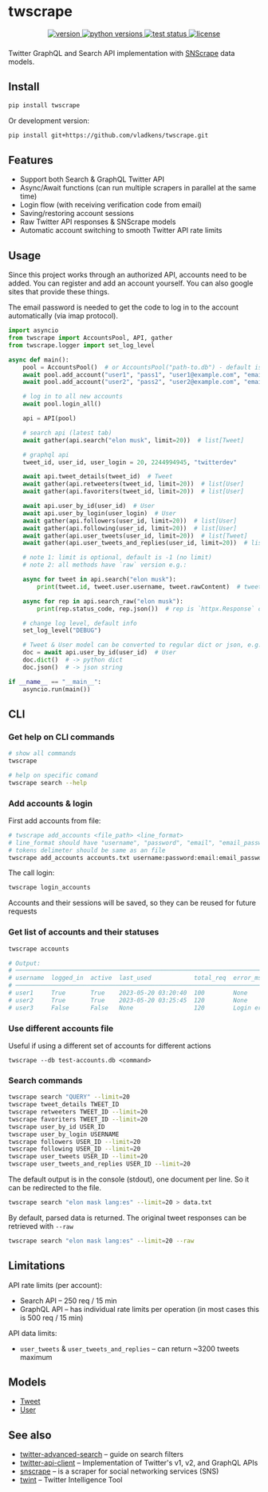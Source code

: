 # twscrape

<div align="center" style="padding-bottom: 8px">
  <a href="https://pypi.org/project/twscrape">
    <img src="https://badgen.net/pypi/v/twscrape" alt="version" />
  </a>
  <a href="https://pypi.org/project/twscrape">
    <img src="https://badgen.net/pypi/python/twscrape" alt="python versions" />
  </a>
  <a href="https://github.com/vladkens/twscrape/actions">
    <img src="https://github.com/vladkens/twscrape/workflows/test/badge.svg" alt="test status" />
  </a>
  <!-- <a href="https://npmjs.org/package/array-utils-ts">
    <img src="https://badgen.net/npm/dm/array-utils-ts" alt="downloads" />
  </a> -->
  <a href="https://github.com/vladkens/twscrape/blob/main/LICENSE">
    <img src="https://badgen.net/github/license/vladkens/twscrape" alt="license" />
  </a>
</div>

Twitter GraphQL and Search API implementation with [SNScrape](https://github.com/JustAnotherArchivist/snscrape) data models.

## Install

```bash
pip install twscrape
```
Or development version:
```bash
pip install git+https://github.com/vladkens/twscrape.git
```

## Features
- Support both Search & GraphQL Twitter API
- Async/Await functions (can run multiple scrapers in parallel at the same time)
- Login flow (with receiving verification code from email)
- Saving/restoring account sessions
- Raw Twitter API responses & SNScrape models
- Automatic account switching to smooth Twitter API rate limits

## Usage

Since this project works through an authorized API, accounts need to be added. You can register and add an account yourself. You can also google sites that provide these things.

The email password is needed to get the code to log in to the account automatically (via imap protocol).

```python
import asyncio
from twscrape import AccountsPool, API, gather
from twscrape.logger import set_log_level

async def main():
    pool = AccountsPool()  # or AccountsPool("path-to.db") - default is `accounts.db` 
    await pool.add_account("user1", "pass1", "user1@example.com", "email_pass1")
    await pool.add_account("user2", "pass2", "user2@example.com", "email_pass2")

    # log in to all new accounts
    await pool.login_all()

    api = API(pool)

    # search api (latest tab)
    await gather(api.search("elon musk", limit=20))  # list[Tweet]

    # graphql api
    tweet_id, user_id, user_login = 20, 2244994945, "twitterdev"

    await api.tweet_details(tweet_id)  # Tweet
    await gather(api.retweeters(tweet_id, limit=20))  # list[User]
    await gather(api.favoriters(tweet_id, limit=20))  # list[User]

    await api.user_by_id(user_id)  # User
    await api.user_by_login(user_login)  # User
    await gather(api.followers(user_id, limit=20))  # list[User]
    await gather(api.following(user_id, limit=20))  # list[User]
    await gather(api.user_tweets(user_id, limit=20))  # list[Tweet]
    await gather(api.user_tweets_and_replies(user_id, limit=20))  # list[Tweet]

    # note 1: limit is optional, default is -1 (no limit)
    # note 2: all methods have `raw` version e.g.:

    async for tweet in api.search("elon musk"):
        print(tweet.id, tweet.user.username, tweet.rawContent)  # tweet is `Tweet` object

    async for rep in api.search_raw("elon musk"):
        print(rep.status_code, rep.json())  # rep is `httpx.Response` object

    # change log level, default info
    set_log_level("DEBUG")

    # Tweet & User model can be converted to regular dict or json, e.g.:
    doc = await api.user_by_id(user_id)  # User
    doc.dict()  # -> python dict
    doc.json()  # -> json string

if __name__ == "__main__":
    asyncio.run(main())
```

## CLI

### Get help on CLI commands

```sh
# show all commands
twscrape

# help on specific comand
twscrape search --help
```

### Add accounts & login

First add accounts from file:

```sh
# twscrape add_accounts <file_path> <line_format>
# line_format should have "username", "password", "email", "email_password" tokens
# tokens delimeter should be same as an file
twscrape add_accounts accounts.txt username:password:email:email_password
```

The call login:

```sh
twscrape login_accounts
```

Accounts and their sessions will be saved, so they can be reused for future requests

### Get list of accounts and their statuses

```sh
twscrape accounts

# Output:
# ───────────────────────────────────────────────────────────────────────────────────
# username  logged_in  active  last_used            total_req  error_msg
# ───────────────────────────────────────────────────────────────────────────────────
# user1     True       True    2023-05-20 03:20:40  100        None
# user2     True       True    2023-05-20 03:25:45  120        None
# user3     False      False   None                 120        Login error
```

### Use different accounts file

Useful if using a different set of accounts for different actions

```
twscrape --db test-accounts.db <command>
```

### Search commands

```sh
twscrape search "QUERY" --limit=20
twscrape tweet_details TWEET_ID
twscrape retweeters TWEET_ID --limit=20
twscrape favoriters TWEET_ID --limit=20
twscrape user_by_id USER_ID
twscrape user_by_login USERNAME
twscrape followers USER_ID --limit=20
twscrape following USER_ID --limit=20
twscrape user_tweets USER_ID --limit=20
twscrape user_tweets_and_replies USER_ID --limit=20
```

The default output is in the console (stdout), one document per line. So it can be redirected to the file.

```sh
twscrape search "elon mask lang:es" --limit=20 > data.txt
```

By default, parsed data is returned. The original tweet responses can be retrieved with `--raw`

```sh
twscrape search "elon mask lang:es" --limit=20 --raw
```

## Limitations

API rate limits (per account):
- Search API – 250 req / 15 min
- GraphQL API – has individual rate limits per operation (in most cases this is 500 req / 15 min)

API data limits:
- `user_tweets` & `user_tweets_and_replies` – can return ~3200 tweets maximum

## Models
- [Tweet](https://github.com/vladkens/twscrape/blob/main/twscrape/models.py#:~:text=class%20Tweet)
- [User](https://github.com/vladkens/twscrape/blob/main/twscrape/models.py#:~:text=class%20User)

## See also
- [twitter-advanced-search](https://github.com/igorbrigadir/twitter-advanced-search) – guide on search filters
- [twitter-api-client](https://github.com/trevorhobenshield/twitter-api-client) – Implementation of Twitter's v1, v2, and GraphQL APIs
- [snscrape](https://github.com/JustAnotherArchivist/snscrape) – is a scraper for social networking services (SNS)
- [twint](https://github.com/twintproject/twint) – Twitter Intelligence Tool
